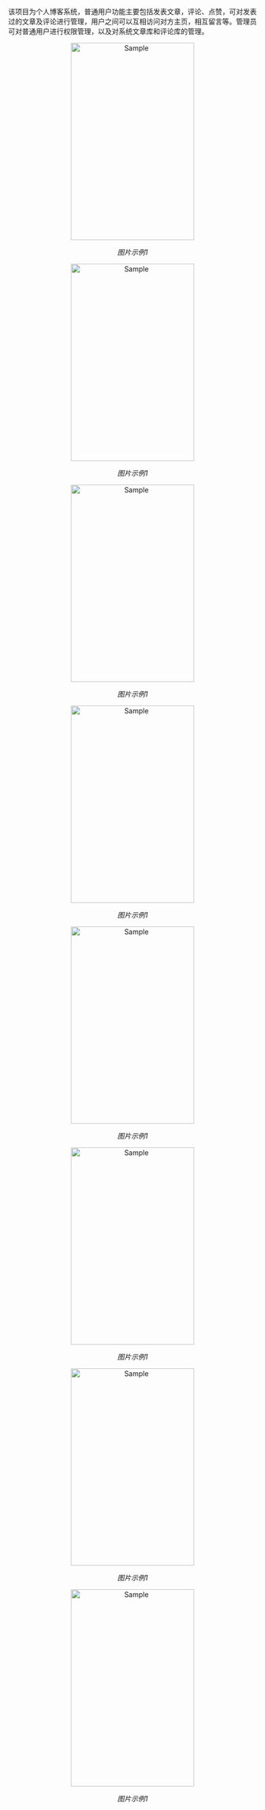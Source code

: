 该项目为个人博客系统，普通用户功能主要包括发表文章，评论、点赞，可对发表过的文章及评论进行管理，用户之间可以互相访问对方主页，相互留言等。管理员可对普通用户进行权限管理，以及对系统文章库和评论库的管理。
<p align="center">
	<img src="https://github.com/lpl-9527/Weather-lpl/blob/master/Photo-Weather/1.png" alt="Sample"  width="250" height="400">
	<p align="center">
		<em>图片示例1</em>
	</p>
</p>
<p align="center">
	<img src="https://github.com/lpl-9527/Weather-lpl/blob/master/Photo-Weather/1.png" alt="Sample"  width="250" height="400">
	<p align="center">
		<em>图片示例1</em>
	</p>
</p>
<p align="center">
	<img src="https://github.com/lpl-9527/Weather-lpl/blob/master/Photo-Weather/1.png" alt="Sample"  width="250" height="400">
	<p align="center">
		<em>图片示例1</em>
	</p>
</p>
<p align="center">
	<img src="https://github.com/lpl-9527/Weather-lpl/blob/master/Photo-Weather/1.png" alt="Sample"  width="250" height="400">
	<p align="center">
		<em>图片示例1</em>
	</p>
</p>
<p align="center">
	<img src="https://github.com/lpl-9527/Weather-lpl/blob/master/Photo-Weather/1.png" alt="Sample"  width="250" height="400">
	<p align="center">
		<em>图片示例1</em>
	</p>
</p>
<p align="center">
	<img src="https://github.com/lpl-9527/Weather-lpl/blob/master/Photo-Weather/1.png" alt="Sample"  width="250" height="400">
	<p align="center">
		<em>图片示例1</em>
	</p>
</p>
<p align="center">
	<img src="https://github.com/lpl-9527/Weather-lpl/blob/master/Photo-Weather/1.png" alt="Sample"  width="250" height="400">
	<p align="center">
		<em>图片示例1</em>
	</p>
</p>
<p align="center">
	<img src="https://github.com/lpl-9527/Weather-lpl/blob/master/Photo-Weather/1.png" alt="Sample"  width="250" height="400">
	<p align="center">
		<em>图片示例1</em>
	</p>
</p>
